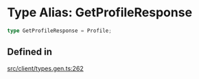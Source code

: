 # Type Alias: GetProfileResponse

```ts
type GetProfileResponse = Profile;
```

## Defined in

[src/client/types.gen.ts:262](https://github.com/venuecms/sdk/blob/8aca1c9889978c21426c872f7a909a183677d750/src/client/types.gen.ts#L262)
